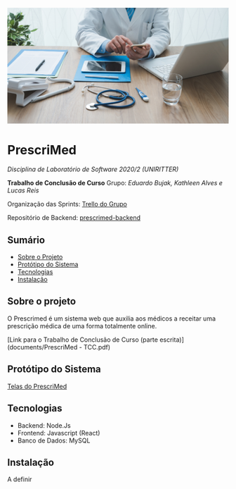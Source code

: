 ![](public/images/prescrição-médica-digital.jpg)

# PrescriMed
_Disciplina de Laboratório de Software 2020/2 (UNIRITTER)_

**Trabalho de Conclusão de Curso**
Grupo: *Eduardo Bujak, Kathleen Alves e Lucas Reis*

Organização das Sprints: [Trello do Grupo](https://trello.com/b/gMLWFcuL/prescri%C3%A7%C3%A3o-m%C3%A9dica)

Repositório de Backend: [prescrimed-backend](https://github.com/kdalves/prescrimed-backend)

## Sumário
* [Sobre o Projeto](#sobre-o-projeto)
* [Protótipo do Sistema](#protótipo-do-sistema)
* [Tecnologias](#tecnologias)
* [Instalação](#instalação)

## Sobre o projeto
O Prescrimed é um sistema web que auxilia aos médicos a receitar uma prescrição médica de uma forma totalmente online.

[Link para o Trabalho de Conclusão de Curso (parte escrita)](documents/PrescriMed - TCC.pdf)

## Protótipo do Sistema
[Telas do PrescriMed](https://xd.adobe.com/view/9083291f-f316-40a7-899c-b4f2a2964e8a-c5d0/?fullscreen)

## Tecnologias
- Backend: Node.Js
- Frontend: Javascript (React)
- Banco de Dados: MySQL

## Instalação
A definir
